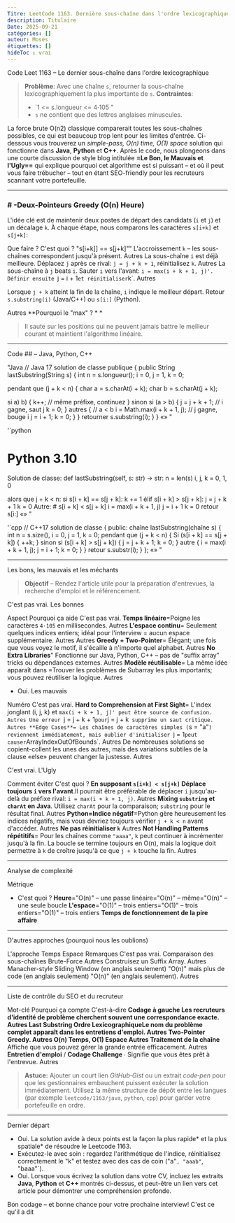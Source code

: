 ```yaml
---
Titre: LeetCode 1163. Dernière sous-chaîne dans l'ordre lexicographique -
description: Titulaire
Date: 2025-09-21
catégories: []
auteur: Moses
étiquettes: []
hideToc : vrai
---
```

Code Leet 1163 – Le dernier sous-chaîne dans l'ordre lexicographique

> **Problème**: Avec une chaîne `s`, retourner la sous-chaîne lexicographiquement la plus importante de `s`.
> **Contraintes**:
> * `1 <= s.longueur <= 4·105 "
> * `s` ne contient que des lettres anglaises minuscules.

La force brute O(n2) classique comparerait toutes les sous-chaînes possibles, ce qui est beaucoup trop lent pour les limites d'entrée.
Ci-dessous vous trouverez un *simple-pass, O(n) time, O(1) space* solution qui fonctionne dans **Java**, **Python** et **C++**.
Après le code, nous plongeons dans une courte discussion de style blog intitulée **=Le Bon, le Mauvais et l'Ugly==** qui explique pourquoi cet algorithme est si puissant – et où il peut vous faire trébucher – tout en étant SEO-friendly pour les recruteurs scannant votre portefeuille.

---

### # -Deux-Pointeurs Greedy (O(n) Heure)

L'idée clé est de maintenir deux postes de départ des candidats (`i` et `j`) et un décalage `k`.
À chaque étape, nous comparons les caractères `s[i+k]` et `s[j+k]`:

Que faire ?
C'est quoi ?
"s[i+k]] == s[j+k]"" L'accroissement `k` – les sous-chaînes correspondent jusqu'à présent. Autres
La sous-chaîne `i` est déjà meilleure. Déplacez `j` après ce rival: `j = j + k + 1`, réinitialisez `k`. Autres
La sous-chaîne à `j` beats `i`. Sauter `i` vers l'avant: `i = max(i + k + 1, j)'. Définir ensuite `j = i + 1` et réinitialiser `k`. Autres

Lorsque `j + k` atteint la fin de la chaîne, `i` indique le meilleur départ.
Retour `s.substring(i)` (Java/C++) ou `s[i:]` (Python).

Autres **Pourquoi le "max" ? * *
> Il saute sur les positions qui ne peuvent jamais battre le meilleur courant et maintient l'algorithme linéaire.

---

Code ## – Java, Python, C++

"Java
// Java 17
solution de classe publique {
public String lastSubstring(String s) {
int n = s.longueur();
i = 0, j = 1, k = 0;

pendant que (j + k < n) {
char a = s.charAt(i + k);
char b = s.charAt(j + k);

si a) b) {
k++; // même préfixe, continuez
} sinon si (a > b) {
j = j + k + 1; // i gagne, saut j
k = 0;
} autres { // a < b
i = Math.max(i + k + 1, j); // j gagne, bouge i
j = i + 1;
k = 0;
}
}
retourner s.substring(i);
}
}
«» "

'`python
# Python 3.10
Solution de classe:
def lastSubstring(self, s: str) -> str:
n = len(s)
i, j, k = 0, 1, 0

alors que j + k < n:
si s[i + k] == s[j + k]:
k += 1
élif s[i + k] > s[j + k]:
j = j + k + 1
k = 0
Autre: # s[i + k] < s[j + k]
i = max(i + k + 1, j)
j = i + 1
k = 0
retour s[i:]
«» "

'`cpp
// C++17
solution de classe {
public:
chaîne lastSubstring(chaîne s) {
int n = s.size(), i = 0, j = 1, k = 0;
pendant que (j + k < n) {
Si (s[i + k] == s[j + k]) {
++k;
} sinon si (s[i + k] > s[j + k]) {
j = j + k + 1;
k = 0;
} autre {
i = max(i + k + 1, j);
j = i + 1;
k = 0;
}
}
retour s.substr(i);
}
};
«» "

---

Les bons, les mauvais et les méchants

> **Objectif** – Rendez l'article utile pour la préparation d'entrevues, la recherche d'emploi et le référencement.

C'est pas vrai. Les bonnes

Aspect Pourquoi ça aide
C'est pas vrai.
**Temps linéaire**=Poigne les caractères `4·105` en millisecondes. Autres
**L'espace continu**= Seulement quelques indices entiers; idéal pour l'interview = aucun espace supplémentaire. Autres
Autres **Greedy + Two-Pointer**= Élégant; une fois que vous voyez le motif, il s'écaille à n'importe quel alphabet. Autres
**No Extra Libraries**" Fonctionne sur Java, Python, C++ – pas de "suffix array" tricks ou dépendances externes. Autres
**Modèle réutilisable**= La même idée apparaît dans =Trouver les problèmes de Subarray les plus importants; vous pouvez réutiliser la logique. Autres

- Oui. Les mauvais

Numéro
C'est pas vrai.
**Hard to Comprehension at First Sight**= L'index jonglant (i, j, k) et `max(i + k + 1, j)' peut être source de confusion. Autres
Une erreur `j = j + k + 1` pour `j = j + k` supprime un saut critique. Autres
**Edge Cases**= Les chaînes de caractères simples (`s = "a"`) reviennent immédiatement, mais oublier d'initialiser `j = 1` peut causer `ArrayIndexOutOfBounds`. Autres
De nombreuses solutions se copient-collent les unes des autres, mais des variations subtiles de la clause «else» peuvent changer la justesse. Autres

C'est vrai. L'Ugly

Comment éviter
C'est quoi ?
**En supposant `s[i+k] < s[j+k]` Déplace toujours `i` vers l'avant**.Il pourrait être préférable de déplacer `i` jusqu'au-delà du préfixe rival: `i = max(i + k + 1, j)`. Autres
**Mixing `substring` et `charAt` en Java**. Utilisez `charAt` pour la comparaison; `substring` pour le résultat final. Autres
**Python=Indice négatif**=Python gère heureusement les indices négatifs, mais vous devriez toujours vérifier `j + k < n` avant d'accéder. Autres
**Ne pas réinitialiser `k`** Autres
**Not Handling Patterns répétitifs**= Pour les chaînes comme `"aaaa"`, `k` peut continuer à incrémenter jusqu'à la fin. La boucle se termine toujours en O(n), mais la logique doit permettre à `k` de croître jusqu'à ce que `j + k` touche la fin. Autres

---

Analyse de complexité

Métrique
- C'est quoi ?
**Heure**="O(n)" – une passe linéaire="O(n)" – même="O(n)" – une seule boucle
**L'espace**="O(1)" – trois entiers="O(1)" – trois entiers="O(1)" – trois entiers
**Temps de fonctionnement de la pire affaire**

---

D'autres approches (pourquoi nous les oublions)

L'approche Temps Espace Remarques
C'est pas vrai.
Comparaison des sous-chaînes Brute-Force Autres
Construisez un Suffix Array. Autres
Manacher-style Sliding Window (en anglais seulement) "O(n)" mais plus de code (en anglais seulement) "O(n)" (en anglais seulement). Autres

---

Liste de contrôle du SEO et du recruteur

Mot-clé Pourquoi ça compte
C'est-à-dire
**Codage à gauche Les recruteurs d'identité de problème cherchent souvent une correspondance exacte. Autres
**Last Substring Ordre Lexicographique**Le nom du problème complet apparaît dans les entretiens d'emploi. Autres
**Two-Pointer Greedy**. Autres
**O(n) Temps, O(1) Espace** Autres
**Traitement de la chaîne**** Affiche que vous pouvez gérer la grande entrée efficacement. Autres
**Entretien d'emploi** / **Codage Challenge** ∙ Signifie que vous êtes prêt à l'entrevue. Autres

> **Astuce:** Ajouter un court lien *GitHub‐Gist* ou un extrait *code‐pen* pour que les gestionnaires embauchent puissent exécuter la solution immédiatement.
> Utilisez la même structure de dépôt entre les langues (par exemple `leetcode/1163/java`, `python`, `cpp`) pour garder votre portefeuille en ordre.

---

Dernier départ

- Oui. La solution avide à deux points est la façon la plus rapide* et la plus spatiale* de résoudre le Leetcode 1163.
- Exécutez-le avec soin : regardez l'arithmétique de l'indice, réinitialisez correctement le "k" et testez avec des cas de coin ("a"`, "aaab"`, "baaa"`).
- Oui. Lorsque vous écrivez la solution dans votre CV, incluez les extraits **Java**, **Python** et **C++** montrés ci-dessus, et peut-être un lien vers cet article pour démontrer une compréhension profonde.

Bon codage – et bonne chance pour votre prochaine interview! C'est ce qu'il a dit